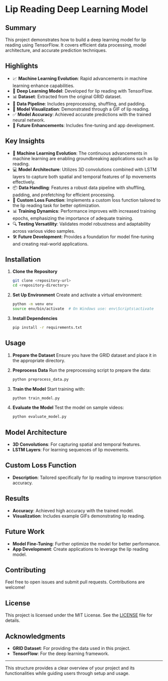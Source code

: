# Lip Reading Deep Learning Model

## Summary

This project demonstrates how to build a deep learning model for lip reading using TensorFlow. It covers efficient data processing, model architecture, and accurate prediction techniques.

## Highlights

- 📈 **Machine Learning Evolution**: Rapid advancements in machine learning enhance capabilities.
- 🧠 **Deep Learning Model**: Developed for lip reading with TensorFlow.
- 📊 **Dataset**: Extracted from the original GRID dataset.
- 🔄 **Data Pipeline**: Includes preprocessing, shuffling, and padding.
- 🎥 **Model Visualization**: Demonstrated through a GIF of lip reading.
- ✅ **Model Accuracy**: Achieved accurate predictions with the trained neural network.
- 🚀 **Future Enhancements**: Includes fine-tuning and app development.

## Key Insights

- 🌟 **Machine Learning Evolution**: The continuous advancements in machine learning are enabling groundbreaking applications such as lip reading.
- 💻 **Model Architecture**: Utilizes 3D convolutions combined with LSTM layers to capture both spatial and temporal features of lip movements effectively.
- 📦 **Data Handling**: Features a robust data pipeline with shuffling, padding, and prefetching for efficient processing.
- 🎯 **Custom Loss Function**: Implements a custom loss function tailored to the lip reading task for better optimization.
- 📊 **Training Dynamics**: Performance improves with increased training epochs, emphasizing the importance of adequate training.
- 🔍 **Testing Versatility**: Validates model robustness and adaptability across various video samples.
- 🛠️ **Future Development**: Provides a foundation for model fine-tuning and creating real-world applications.

## Installation

1. **Clone the Repository**
   ```bash
   git clone <repository-url>
   cd <repository-directory>
   ```

2. **Set Up Environment**
   Create and activate a virtual environment:
   ```bash
   python -m venv env
   source env/bin/activate  # On Windows use: env\Scripts\activate
   ```

3. **Install Dependencies**
   ```bash
   pip install -r requirements.txt
   ```

## Usage

1. **Prepare the Dataset**
   Ensure you have the GRID dataset and place it in the appropriate directory.

2. **Preprocess Data**
   Run the preprocessing script to prepare the data:
   ```bash
   python preprocess_data.py
   ```

3. **Train the Model**
   Start training with:
   ```bash
   python train_model.py
   ```

4. **Evaluate the Model**
   Test the model on sample videos:
   ```bash
   python evaluate_model.py
   ```

## Model Architecture

- **3D Convolutions**: For capturing spatial and temporal features.
- **LSTM Layers**: For learning sequences of lip movements.

## Custom Loss Function

- **Description**: Tailored specifically for lip reading to improve transcription accuracy.

## Results

- **Accuracy**: Achieved high accuracy with the trained model.
- **Visualization**: Includes example GIFs demonstrating lip reading.

## Future Work

- **Model Fine-Tuning**: Further optimize the model for better performance.
- **App Development**: Create applications to leverage the lip reading model.

## Contributing

Feel free to open issues and submit pull requests. Contributions are welcome!

## License

This project is licensed under the MIT License. See the [LICENSE](LICENSE) file for details.

## Acknowledgments

- **GRID Dataset**: For providing the data used in this project.
- **TensorFlow**: For the deep learning framework.

---

This structure provides a clear overview of your project and its functionalities while guiding users through setup and usage.
